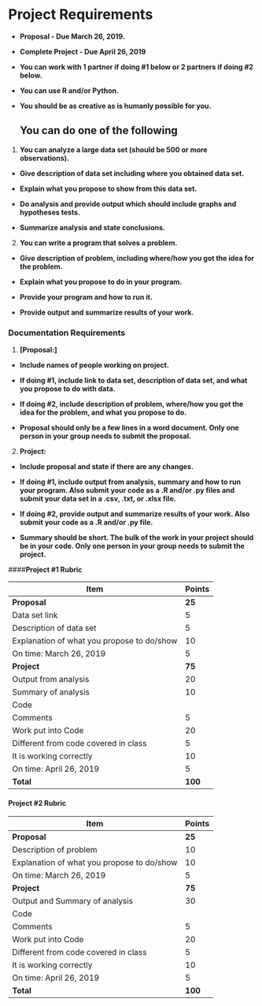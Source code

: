 # Project Requirements 

* **Proposal - Due March 26, 2019.**

* **Complete Project - Due April 26, 2019**

-   **You can work with 1 partner if doing \#1 below or 2 partners if doing \#2 below.**

-   **You can use R and/or Python.**

- **You should be as creative as is humanly possible for you.**

  ## You can do one of the following

1.  **You can analyze a large data set (should be 500 or more observations).**
-   **Give description of data set including where you obtained data set.**
    
-   **Explain what you propose to show from this data set.**
    
-   **Do analysis and provide output which should include graphs and hypotheses tests.**
    
-   **Summarize analysis and state conclusions.**
    
2.  **You can write a program that solves a problem.**

-   **Give description of problem, including where/how you got the idea for the problem.**

-   **Explain what you propose to do in your program.**

-   **Provide your program and how to run it.**

-   **Provide output and summarize results of your work.**

### Documentation Requirements

1. **[Proposal:]**

-   **Include names of people working on project.**

-   **If doing \#1, include link to data set, description of data set, and what you propose to do with data.**

-   **If doing \#2, include description of problem, where/how you got the idea for the problem, and what you propose to do.**

-   **Proposal should only be a few lines in a word document. Only one person in your group needs to submit the proposal.**

2. **Project:**

-   **Include proposal and state if there are any changes.**

-   **If doing \#1, include output from analysis, summary and how to run your program. Also submit your code as a .R and/or .py files and submit your data set in a .csv, .txt, or .xlsx file.**

-   **If doing \#2, provide output and summarize results of your work. Also submit your code as a .R and/or .py file.**

-   **Summary should be short. The bulk of the work in your project should be in your code. Only one person in your group needs to submit the project.**

####**Project #1 Rubric**

| **Item**                                   | **Points** |
| ------------------------------------------ | ---------- |
| **Proposal**                               | **25**     |
| Data set link                              | 5          |
| Description of data set                    | 5          |
| Explanation of what you propose to do/show | 10         |
| On time: March 26, 2019                    | 5          |
| **Project**                                | **75**     |
| Output from analysis                       | 20         |
| Summary of analysis                        | 10         |
| Code                                       |            |
| Comments                                   | 5          |
| Work put into Code                         | 20         |
| Different from code covered in class       | 5          |
| It is working correctly                    | 10         |
| On time: April 26, 2019                    | 5          |
| **Total**                                  | **100**    |

#### **Project #2 Rubric**

| **Item**                                   | **Points** |
| ------------------------------------------ | ---------- |
| **Proposal**                               | **25**     |
| Description of problem                     | 10         |
| Explanation of what you propose to do/show | 10         |
| On time: March 26, 2019                    | 5          |
| **Project**                                | **75**     |
| Output and Summary of analysis             | 30         |
| Code                                       |            |
| Comments                                   | 5          |
| Work put into Code                         | 20         |
| Different from code covered in class       | 5          |
| It is working correctly                    | 10         |
| On time: April 26, 2019                    | 5          |
| **Total**                                  | **100**    |